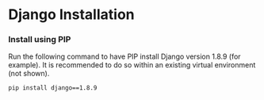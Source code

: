 # Django Installation

### Install using PIP

Run the following command to have PIP install Django version 1.8.9 (for example). It is recommended
to do so within an existing virtual environment (not shown).
    
    pip install django==1.8.9
